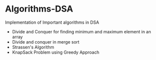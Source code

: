 # Algorithms-DSA
Implementation of Important algorithms in DSA

   * Divide and Conquer for finding minimum and maximum element in an array
   * Divide and conquer in merge sort
   * Strassen's Algorithm
   * KnapSack Problem using Greedy Approach
